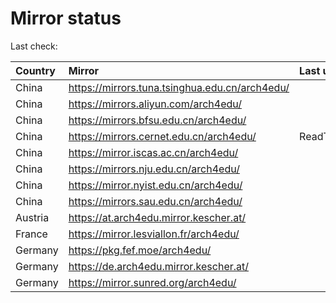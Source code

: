 <script src="./time.js"></script>
# Mirror status
Last check: <script type="text/javascript">localize(1747772874.0633907);</script>

|Country|Mirror|Last update|
|:------|:-----|:----------|
|China|https://mirrors.tuna.tsinghua.edu.cn/arch4edu/|<script type="text/javascript">localize(1747723611);</script>|
|China|https://mirrors.aliyun.com/arch4edu/|<script type="text/javascript">localize(1747766760);</script>|
|China|https://mirrors.bfsu.edu.cn/arch4edu/|<script type="text/javascript">localize(1747723611);</script>|
|China|https://mirrors.cernet.edu.cn/arch4edu/|ReadTimeout|
|China|https://mirror.iscas.ac.cn/arch4edu/|<script type="text/javascript">localize(1747723611);</script>|
|China|https://mirrors.nju.edu.cn/arch4edu/|<script type="text/javascript">localize(1747637266);</script>|
|China|https://mirror.nyist.edu.cn/arch4edu/|<script type="text/javascript">localize(1747723611);</script>|
|China|https://mirrors.sau.edu.cn/arch4edu/|<script type="text/javascript">localize(1731653531);</script>|
|Austria|https://at.arch4edu.mirror.kescher.at/|<script type="text/javascript">localize(1747723611);</script>|
|France|https://mirror.lesviallon.fr/arch4edu/|<script type="text/javascript">localize(1747766760);</script>|
|Germany|https://pkg.fef.moe/arch4edu/|<script type="text/javascript">localize(1747723611);</script>|
|Germany|https://de.arch4edu.mirror.kescher.at/|<script type="text/javascript">localize(1747723611);</script>|
|Germany|https://mirror.sunred.org/arch4edu/|<script type="text/javascript">localize(1747723611);</script>|

<script src="./tablefilter/tablefilter.js"></script>
<script src="./table.js"></script>